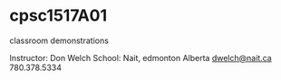 # cpsc1517A01
classroom demonstrations

Instructor: Don Welch
School:  Nait, edmonton Alberta
dwelch@nait.ca
780.378.5334
